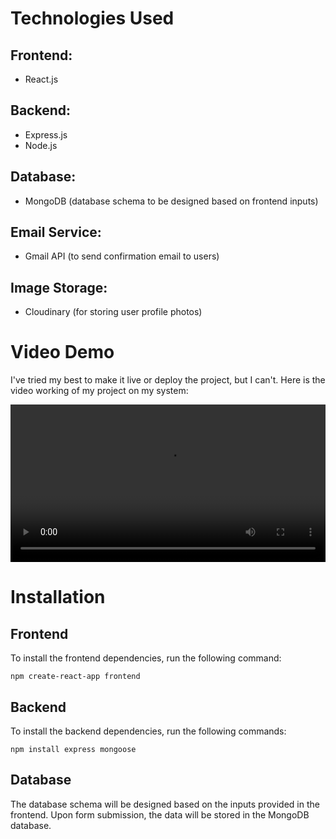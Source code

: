 <h1>Technologies Used</h1>
<h2>Frontend:</h2>
<ul>
    <li>React.js</li>
</ul>
<h2>Backend:</h2>
<ul>
    <li>Express.js</li>
    <li>Node.js</li>
</ul>
<h2>Database:</h2>
<ul>
    <li>MongoDB (database schema to be designed based on frontend inputs)</li>
</ul>
<h2>Email Service:</h2>
<ul>
    <li>Gmail API (to send confirmation email to users)</li>
</ul>
<h2>Image Storage:</h2>
<ul>
    <li>Cloudinary (for storing user profile photos)</li>
</ul>

<div>
<h1>Video Demo</h1>
<p>I've tried my best to make it live or deploy the project, but I can't. Here is the video working of my project on my system:</p>
<video src="https://github.com/shubGupta10/Assignment_Project/assets/132940559/6f54344f-f54c-4c6e-a5d8-062788bc0852" width="100%" controls></video>
</div>
<h1>Installation</h1>
<h2>Frontend</h2>
<p>To install the frontend dependencies, run the following command:</p>
<pre><code>npm create-react-app frontend</code></pre>

<h2>Backend</h2>
<p>To install the backend dependencies, run the following commands:</p>
<pre><code>npm install express mongoose</code></pre>

<h2>Database</h2>
<p>The database schema will be designed based on the inputs provided in the frontend. Upon form submission, the data will be stored in the MongoDB database.</p>
